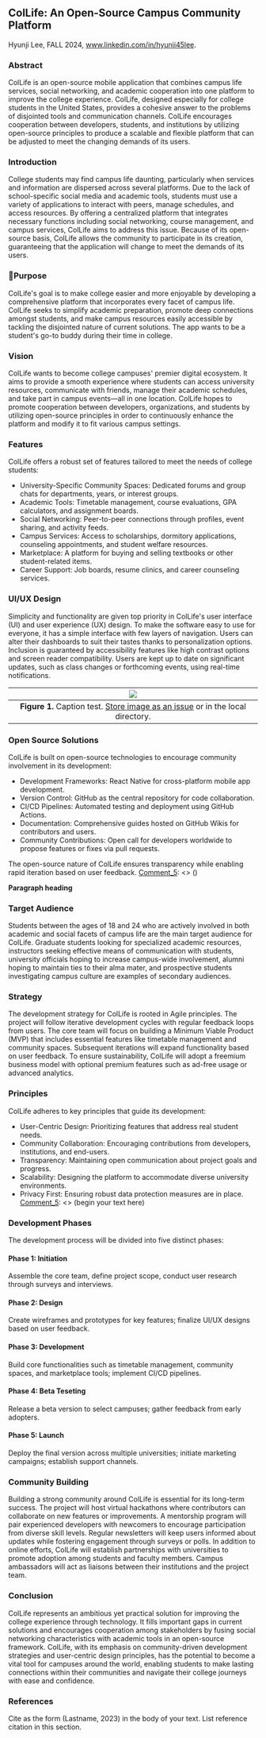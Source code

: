 ## ColLife: An Open-Source Campus Community Platform
Hyunji Lee, FALL 2024, www.linkedin.com/in/hyunji45lee.

### Abstract

ColLife is an open-source mobile application that combines campus life services, social networking, and academic cooperation into one platform to improve the college experience. ColLife, designed especially for college students in the United States, provides a cohesive answer to the problems of disjointed tools and communication channels. ColLife encourages cooperation between developers, students, and institutions by utilizing open-source principles to produce a scalable and flexible platform that can be adjusted to meet the changing demands of its users.

[Comment_1]: <> ()


### Introduction   

College students may find campus life daunting, particularly when services and information are dispersed across several platforms. Due to the lack of school-specific social media and academic tools, students must use a variety of applications to interact with peers, manage schedules, and access resources. By offering a centralized platform that integrates necessary functions including social networking, course management, and campus services, ColLife aims to address this issue. Because of its open-source basis, ColLife allows the community to participate in its creation, guaranteeing that the application will change to meet the demands of its users.

[Comment_1]: <> ()
[Comment_2]: <> (An example of a reference in paper text, cite in Reference list -- see Comment 8)


### Purpose

ColLife's goal is to make college easier and more enjoyable by developing a comprehensive platform that incorporates every facet of campus life. ColLife seeks to simplify academic preparation, promote deep connections amongst students, and make campus resources easily accessible by tackling the disjointed nature of current solutions. The app wants to be a student's go-to buddy during their time in college.

[Comment_1]: <> ()


### Vision

ColLife wants to become college campuses' premier digital ecosystem. It aims to provide a smooth experience where students can access university resources, communicate with friends, manage their academic schedules, and take part in campus events—all in one location. ColLife hopes to promote cooperation between developers, organizations, and students by utilizing open-source principles in order to continuously enhance the platform and modify it to fit various campus settings.

[Comment_1]: <> ()


### Features

ColLife offers a robust set of features tailored to meet the needs of college students:
- University-Specific Community Spaces: Dedicated forums and group chats for departments, years, or interest groups.
- Academic Tools: Timetable management, course evaluations, GPA calculators, and assignment boards.
- Social Networking: Peer-to-peer connections through profiles, event sharing, and activity feeds.
- Campus Services: Access to scholarships, dormitory applications, counseling appointments, and student welfare resources.
- Marketplace: A platform for buying and selling textbooks or other student-related items.
- Career Support: Job boards, resume clinics, and career counseling services.

[Comment_1]: <> ()


### UI/UX Design

Simplicity and functionality are given top priority in ColLife's user interface (UI) and user experience (UX) design. To make the software easy to use for everyone, it has a simple interface with few layers of navigation. Users can alter their dashboards to suit their tastes thanks to personalization options. Inclusion is guaranteed by accessibility features like high contrast options and screen reader compatibility. Users are kept up to date on significant updates, such as class changes or forthcoming events, using real-time notifications.

[Comment_3]: <> ()

| ![](https://user-images.githubusercontent.com/38323286/233691025-55deb1db-3e35-4589-8c55-4f859f8e41cd.jpg) | 
| :--: |
| <b>Figure 1.</b> Caption test. [Store image as an issue](https://github.com/OREL-group/Project-Management/issues/279) or in the local directory. |   

[Comment_4]: <> (Insert Figure with caption here)

### Open Source Solutions   

ColLife is built on open-source technologies to encourage community involvement in its development:
- Development Frameworks: React Native for cross-platform mobile app development.
- Version Control: GitHub as the central repository for code collaboration.
- CI/CD Pipelines: Automated testing and deployment using GitHub Actions.
- Documentation: Comprehensive guides hosted on GitHub Wikis for contributors and users.
- Community Contributions: Open call for developers worldwide to propose features or fixes via pull requests.
  
The open-source nature of ColLife ensures transparency while enabling rapid iteration based on user feedback.
[Comment_5]: <> ()

__Paragraph heading__         

[Comment_6]: <> (begin your text two spaces after the last underscore in the previous line)

### Target Audience

Students between the ages of 18 and 24 who are actively involved in both academic and social facets of campus life are the main target audience for ColLife. Graduate students looking for specialized academic resources, instructors seeking effective means of communication with students, university officials hoping to increase campus-wide involvement, alumni hoping to maintain ties to their alma mater, and prospective students investigating campus culture are examples of secondary audiences.

[Comment_5]: <> (begin your text here)

### Strategy

The development strategy for ColLife is rooted in Agile principles. The project will follow iterative development cycles with regular feedback loops from users. The core team will focus on building a Minimum Viable Product (MVP) that includes essential features like timetable management and community spaces. Subsequent iterations will expand functionality based on user feedback. To ensure sustainability, ColLife will adopt a freemium business model with optional premium features such as ad-free usage or advanced analytics.

[Comment_5]: <> (begin your text here)

### Principles

ColLife adheres to key principles that guide its development:
- User-Centric Design: Prioritizing features that address real student needs.
- Community Collaboration: Encouraging contributions from developers, institutions, and end-users.
- Transparency: Maintaining open communication about project goals and progress.
- Scalability: Designing the platform to accommodate diverse university environments.
- Privacy First: Ensuring robust data protection measures are in place.
[Comment_5]: <> (begin your text here)

### Development Phases

The development process will be divided into five distinct phases:

#### Phase 1: Initiation

Assemble the core team, define project scope, conduct user research through surveys and interviews.

#### Phase 2: Design

Create wireframes and prototypes for key features; finalize UI/UX designs based on user feedback.

#### Phase 3: Development

Build core functionalities such as timetable management, community spaces, and marketplace tools; implement CI/CD pipelines.

#### Phase 4: Beta Teseting

Release a beta version to select campuses; gather feedback from early adopters.

#### Phase 5: Launch

Deploy the final version across multiple universities; initiate marketing campaigns; establish support channels.

### Community Building

Building a strong community around ColLife is essential for its long-term success. The project will host virtual hackathons where contributors can collaborate on new features or improvements. A mentorship program will pair experienced developers with newcomers to encourage participation from diverse skill levels. Regular newsletters will keep users informed about updates while fostering engagement through surveys or polls.
In addition to online efforts, ColLife will establish partnerships with universities to promote adoption among students and faculty members. Campus ambassadors will act as liaisons between their institutions and the project team.

### Conclusion      

ColLife represents an ambitious yet practical solution for improving the college experience through technology. It fills important gaps in current solutions and encourages cooperation among stakeholders by fusing social networking characteristics with academic tools in an open-source framework. ColLife, with its emphasis on community-driven development strategies and user-centric design principles, has the potential to become a vital tool for campuses around the world, enabling students to make lasting connections within their communities and navigate their college journeys with ease and confidence.

[Comment_7]: <> ()


### References     

[Comment_8]: <> (begin your reference list here. Cite as author, year in main text. Reference link should correpond with link in Comment 2  Use any format you wish -- MLA, APA, etc.)

Cite as the form (Lastname, 2023) in the body of your text. List reference citation in this section. 
